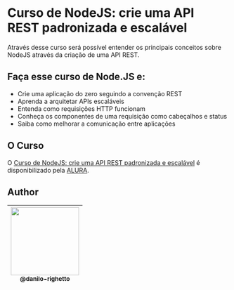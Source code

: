 # Curso de NodeJS: crie uma API REST padronizada e escalável

Através desse curso será possível entender os principais conceitos sobre NodeJS através da criação de uma API REST.

## Faça esse curso de Node.JS e:
- Crie uma aplicação do zero seguindo a convenção REST
- Aprenda a arquitetar APIs escaláveis
- Entenda como requisições HTTP funcionam
- Conheça os componentes de uma requisição como cabeçalhos e status
- Saiba como melhorar a comunicação entre aplicações

## O Curso

O [Curso de NodeJS: crie uma API REST padronizada e escalável](https://cursos.alura.com.br/course/nodejs-api-rest-padronizada-escalavel) é disponibilizado pela [ALURA](https://cursos.alura.com.br/).

## Author

| [<img src="https://avatars.githubusercontent.com/u/10052944?v=3&s=115" width="155"><br><sub>@danilo-righetto</sub>](https://github.com/danilo-righetto) |
| :---: |